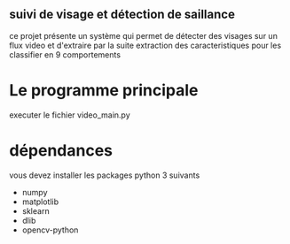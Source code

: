 ## suivi de visage et détection de saillance
ce projet présente un système qui permet de détecter des visages sur un flux video
et d'extraire par la suite extraction des caracteristiques pour les classifier en 9 comportements

# Le programme principale
executer le fichier video_main.py

# dépendances 
vous devez installer les packages python 3 suivants
- numpy
- matplotlib
- sklearn
- dlib
- opencv-python


